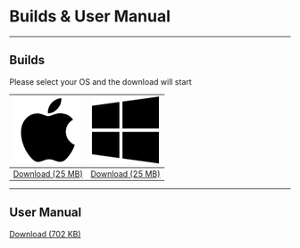 # Builds & User Manual
***  

## Builds
Please select your OS and the download will start

| ![Image](images/apple.png)                |                ![Image](images/win.png) |
|-------------|:-------------:|
| [Download (25 MB)](builds/dave_apple.zip) | [Download (25 MB)](builds/dave_win.zip) |


***  

## User Manual
[Download (702 KB)](um/manual.pdf)
